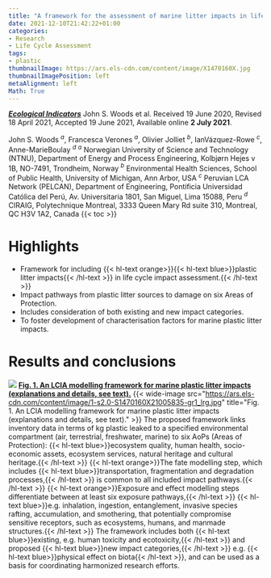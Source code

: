 ```yaml
---
title: "A framework for the assessment of marine litter impacts in life cycle impact assessment"
date: 2021-12-10T21:42:22+01:00
categories:
- Research
- Life Cycle Assessment
tags:
- plastic
thumbnailImage: https://ars.els-cdn.com/content/image/X1470160X.jpg
thumbnailImagePosition: left
metaAlignment: left
Math: True
---
```

[***Ecological Indicators***](https://www.sciencedirect.com/science/article/pii/S1470160X21005835?via%3Dihub)
John S. Woods et al.
Received 19 June 2020, Revised 18 April 2021, Accepted 19 June 2021, Available online **2 July 2021**.
<!--more-->
John S. Woods $^a$, Francesca Verones $^a$, Olivier Jolliet $^b$, IanVázquez-Rowe $^c$, Anne-MarieBoulay $^d$
$^a$ Norwegian University of Science and Technology (NTNU), Department of Energy and Process Engineering, Kolbjørn Hejes v 1B, NO-7491, Trondheim, Norway
$^b$ Environmental Health Sciences, School of Public Health, University of Michigan, Ann Arbor, USA
$^c$ Peruvian LCA Network (PELCAN), Department of Engineering, Pontificia Universidad Católica del Perú, Av. Universitaria 1801, San Miguel, Lima 15088, Peru
$^d$ CIRAIG, Polytechnique Montreal, 3333 Queen Mary Rd suite 310, Montreal, QC H3V 1A2, Canada
{{< toc >}}

# Highlights
* Framework for including {{< hl-text orange>}}{{< hl-text blue>}}plastic litter impacts{{< /hl-text >}} in life cycle impact assessment.{{< /hl-text >}}
* Impact pathways from plastic litter sources to damage on six Areas of Protection.
* Includes consideration of both existing and new impact categories.
* To foster development of characterisation factors for marine plastic litter impacts.

# Results and conclusions
![](https://ars.els-cdn.com/content/image/1-s2.0-S1470160X21005835-gr1_lrg.jpg)
[**Fig. 1. An LCIA modelling framework for marine plastic litter impacts (explanations and details, see text).**](https://ars.els-cdn.com/content/image/1-s2.0-S1470160X21005835-gr1_lrg.jpg)
{{< wide-image src="https://ars.els-cdn.com/content/image/1-s2.0-S1470160X21005835-gr1_lrg.jpg" title="Fig. 1. An LCIA modelling framework for marine plastic litter impacts (explanations and details, see text)." >}}
The proposed framework links inventory data in terms of kg plastic leaked to a specified environmental compartment (air, terrestrial, freshwater, marine) to six AoPs (Areas of Protection): {{< hl-text blue>}}ecosystem quality, human health, socio-economic assets, ecosystem services, natural heritage and cultural heritage.{{< /hl-text >}} {{< hl-text orange>}}The fate modelling step, which includes {{< hl-text blue>}}transportation, fragmentation and degradation processes,{{< /hl-text >}} is common to all included impact pathways.{{< /hl-text >}} {{< hl-text orange>}}Exposure and effect modelling steps differentiate between at least six exposure pathways,{{< /hl-text >}} {{< hl-text blue>}}e.g. inhalation, ingestion, entanglement, invasive species rafting, accumulation, and smothering, that potentially compromise sensitive receptors, such as ecosystems, humans, and manmade structures.{{< /hl-text >}} The framework includes both {{< hl-text blue>}}existing, e.g. human toxicity and ecotoxicity,{{< /hl-text >}} and proposed {{< hl-text blue>}}new impact categories,{{< /hl-text >}} e.g. {{< hl-text blue>}}physical effect on biota{{< /hl-text >}}, and can be used as a basis for coordinating harmonized research efforts.
